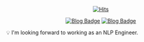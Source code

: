 <div align=center>
  
[![Hits](https://hits.seeyoufarm.com/api/count/incr/badge.svg?url=https%3A%2F%2Fgithub.com%2Fthe-huistle&count_bg=%2378A4F8&title_bg=%23897878&icon=github.svg&icon_color=%23E7E7E7&title=hits&edge_flat=false)](https://hits.seeyoufarm.com)

[![Blog Badge](http://img.shields.io/badge/-TechBlog-FC9179?style=flat&logo=Textpattern&logoColor=white&link=https://the-huistle.github.io/)](https://the-huistle.github.io/) [![Blog Badge](http://img.shields.io/badge/-Blog-FC9179?style=flat&logo=Naver&logoColor=white&link=https://blog.naver.com/inysher/222423199397)](https://blog.naver.com/inysher/222423199397)

</div>

💡 I'm looking forward to working as an NLP Engineer.








<!--
[![Top Langs](https://github-readme-stats.vercel.app/api/top-langs/?username=the-huistle)](https://github.com/anuraghazra/github-readme-stats)

**Beatriz-Yun/Beatriz-Yun** is a ✨ _special_ ✨ repository because its `README.md` (this file) appears on your GitHub profile.

Here are some ideas to get you started:

- 🔭 I’m currently working on ...
- 🌱 I’m currently learning ...
- 👯 I’m looking to collaborate on ...
- 🤔 I’m looking for help with ...
- 💬 Ask me about ...
- 📫 How to reach me: ...
- 😄 Pronouns: ...
- ⚡ Fun fact: ...
-->
